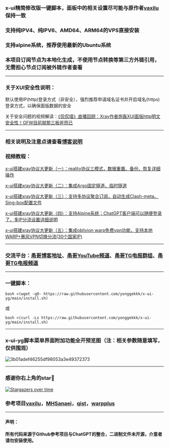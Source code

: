 
### x-ui精简修改版一键脚本，面板中的相关设置尽可能与原作者[vaxilu](https://github.com/vaxilu/x-ui)保持一致

### 支持纯IPV4、纯IPV6、AMD64、ARM64的VPS直接安装

### 支持alpine系统，推荐使用最新的Ubuntu系统

### 本项目订阅节点为本地化生成，不使用节点转换等第三方外链引用，无需担心节点订阅被外链作者查看

-----------------------------------------------
### 关于XUI安全性说明：

默认使用IP(http)登录方式（非安全），强烈推荐申请域名证书并开启域名(https)登录方式，以确保面版数据的安全

关于安全问题的视频解读：[《侃侃墙》直播回顾：Xray作者炮轰XUI面版http明文安全性！GFW目前就那三板斧而已](https://youtu.be/eukGGt-MsS8)

-----------------------------------------------

### 相关说明及注意点请查看[博客说明](https://ygkkk.blogspot.com/2023/05/reality-xui-chatgpt.html)

### 视频教程：

[x-ui搭建xray协议大更新（一）：reality协议三模式，数据重置、备份、恢复详细操作](https://youtu.be/xlvKnjQoF7c)

[x-ui搭建xray协议大更新（二）：集成Argo固定隧道、临时隧道](https://youtu.be/NCPCHAi8pzs)

[x-ui搭建xray协议大更新（三）：支持多协议聚合订阅，自动生成Clash-meta、Sing-box配置文件](https://youtu.be/UlQm6c0UQ4U)

[x-ui搭建xray协议大更新（四）：支持Alpine系统；ChatGPT客户端可以随便登录了，多IP分流设置详细说明](https://youtu.be/2G2f64Mm1UU)

[x-ui搭建xray协议大更新（五）：集成oblivion warp免费vpn功能，支持本地WARP+赛风VPN切换分流(30个国家IP)](https://youtu.be/Zo65206HBRM)

-----------------------------------------------------
### 交流平台：[甬哥博客地址](https://ygkkk.blogspot.com)、[甬哥YouTube频道](https://www.youtube.com/@ygkkk)、[甬哥TG电报群组](https://t.me/+jZHc6-A-1QQ5ZGVl)、[甬哥TG电报频道](https://t.me/+DkC9ZZUgEFQzMTZl)

-------------------------------

### 一键脚本：
```
bash <(wget -qO- https://raw.githubusercontent.com/yonggekkk/x-ui-yg/main/install.sh)
```
或
```
bash <(curl -Ls https://raw.githubusercontent.com/yonggekkk/x-ui-yg/main/install.sh)
```
-----------------------------------------------------
### x-ui-yg脚本菜单界面附加功能全开预览图（注：相关参数随意填写，仅供围观）

![3b01adef46255df98053a3e49372373](https://github.com/user-attachments/assets/cea4568f-bb19-46b9-a35b-bacc67ac573a)

-----------------------------------------------------
### 感谢你右上角的star🌟
[![Stargazers over time](https://starchart.cc/yonggekkk/x-ui-yg.svg)](https://starchart.cc/yonggekkk/x-ui-yg)

### 参考项目[vaxilu](https://github.com/vaxilu/x-ui)，[MHSanaei](https://github.com/MHSanaei/3x-ui)，[qist](https://github.com/qist/xray-ui)，[warpplus](https://github.com/bepass-org/warp-plus)

---------------------------------------
#### 声明：

#### 所有代码来源于Github参考项目与ChatGPT的整合，二进制文件未开源，介意者请勿安装使用。
